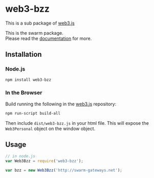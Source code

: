 # web3-bzz

This is a sub package of [web3.js][repo]

This is the swarm package.   
Please read the [documentation][docs] for more.

## Installation

### Node.js

```bash
npm install web3-bzz
```

### In the Browser

Build running the following in the [web3.js][repo] repository:

```bash
npm run-script build-all
```

Then include `dist/web3-bzz.js` in your html file.
This will expose the `Web3Personal` object on the window object.


## Usage

```js
// in node.js
var Web3Bzz = require('web3-bzz');

var bzz = new Web3Bzz('http://swarm-gateways.net');
```


[docs]: http://web3js.readthedocs.io/en/1.0/
[repo]: https://github.com/hayekchain/web3.js


